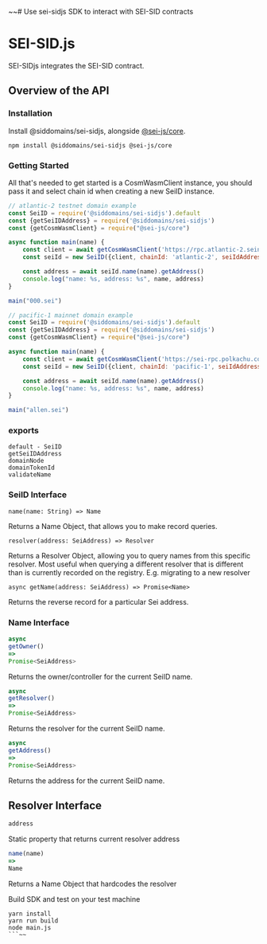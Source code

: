 ~~# Use sei-sidjs SDK to interact with SEI-SID contracts

# SEI-SID.js

SEI-SIDjs integrates the SEI-SID contract.

## Overview of the API

### Installation

Install @siddomains/sei-sidjs, alongside [@sei-js/core](https://www.npmjs.com/package/@sei-js/core).

```
npm install @siddomains/sei-sidjs @sei-js/core
```

### Getting Started

All that's needed to get started is a CosmWasmClient instance, you should pass it and select chain id when creating a
new SeiID instance.

```javascript
// atlantic-2 testnet domain example
const SeiID = require('@siddomains/sei-sidjs').default
const {getSeiIDAddress} = require('@siddomains/sei-sidjs')
const {getCosmWasmClient} = require("@sei-js/core")

async function main(name) {
    const client = await getCosmWasmClient('https://rpc.atlantic-2.seinetwork.io/');
    const seiId = new SeiID({client, chainId: 'atlantic-2', seiIdAddress: getSeiIDAddress('atlantic-2')})

    const address = await seiId.name(name).getAddress()
    console.log("name: %s, address: %s", name, address)
}

main("000.sei")
```

```javascript
// pacific-1 mainnet domain example
const SeiID = require('@siddomains/sei-sidjs').default
const {getSeiIDAddress} = require('@siddomains/sei-sidjs')
const {getCosmWasmClient} = require("@sei-js/core")

async function main(name) {
    const client = await getCosmWasmClient('https://sei-rpc.polkachu.com/');
    const seiId = new SeiID({client, chainId: 'pacific-1', seiIdAddress: getSeiIDAddress('pacific-1')})

    const address = await seiId.name(name).getAddress()
    console.log("name: %s, address: %s", name, address)
}

main("allen.sei")
```

### exports

```
default - SeiID
getSeiIDAddress
domainNode
domainTokenId
validateName
```

### SeiID Interface

```
name(name: String) => Name
```

Returns a Name Object, that allows you to make record queries.

```
resolver(address: SeiAddress) => Resolver
```

Returns a Resolver Object, allowing you to query names from this specific resolver. Most useful when querying a
different resolver that is different than is currently recorded on the registry. E.g. migrating to a new resolver

```
async getName(address: SeiAddress) => Promise<Name>
```

Returns the reverse record for a particular Sei address.

### Name Interface

```ts
async
getOwner()
=>
Promise<SeiAddress>
```

Returns the owner/controller for the current SeiID name.

```ts
async
getResolver()
=>
Promise<SeiAddress>
```

Returns the resolver for the current SeiID name.

```ts
async
getAddress()
=>
Promise<SeiAddress>
```

Returns the address for the current SeiID name.

## Resolver Interface

```ts
address
```

Static property that returns current resolver address

```ts
name(name)
=>
Name
```

Returns a Name Object that hardcodes the resolver

Build SDK and test on your test machine

```shell
yarn install
yarn run build
node main.js
```~~
